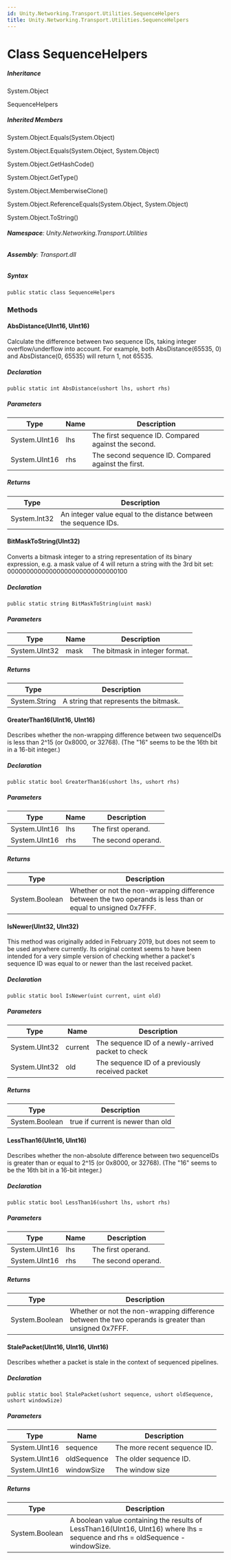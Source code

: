 ```yaml
---
id: Unity.Networking.Transport.Utilities.SequenceHelpers
title: Unity.Networking.Transport.Utilities.SequenceHelpers
---
```



# Class SequenceHelpers







##### Inheritance


System.Object




SequenceHelpers






##### Inherited Members



System.Object.Equals(System.Object)





System.Object.Equals(System.Object, System.Object)





System.Object.GetHashCode()





System.Object.GetType()





System.Object.MemberwiseClone()





System.Object.ReferenceEquals(System.Object, System.Object)





System.Object.ToString()





###### **Namespace**: Unity.Networking.Transport.Utilities

###### **Assembly**: Transport.dll

##### Syntax


``` lang-csharp
public static class SequenceHelpers
```



### Methods

#### AbsDistance(UInt16, UInt16)


Calculate the difference between two sequence IDs, taking integer
overflow/underflow into account. For example, both AbsDistance(65535, 0)
and AbsDistance(0, 65535) will return 1, not 65535.






##### Declaration


``` lang-csharp
public static int AbsDistance(ushort lhs, ushort rhs)
```



##### Parameters

| Type          | Name | Description                                         |
|---------------|------|-----------------------------------------------------|
| System.UInt16 | lhs  | The first sequence ID. Compared against the second. |
| System.UInt16 | rhs  | The second sequence ID. Compared against the first. |

##### Returns

| Type         | Description                                                      |
|--------------|------------------------------------------------------------------|
| System.Int32 | An integer value equal to the distance between the sequence IDs. |

#### BitMaskToString(UInt32)


Converts a bitmask integer to a string representation of its binary
expression, e.g. a mask value of 4 will return a string with the 3rd bit
set: 00000000000000000000000000000100






##### Declaration


``` lang-csharp
public static string BitMaskToString(uint mask)
```



##### Parameters

| Type          | Name | Description                    |
|---------------|------|--------------------------------|
| System.UInt32 | mask | The bitmask in integer format. |

##### Returns

| Type          | Description                           |
|---------------|---------------------------------------|
| System.String | A string that represents the bitmask. |

#### GreaterThan16(UInt16, UInt16)


Describes whether the non-wrapping difference between two sequenceIDs is
less than 2^15 (or 0x8000, or 32768). (The "16" seems to be the 16th bit
in a 16-bit integer.)






##### Declaration


``` lang-csharp
public static bool GreaterThan16(ushort lhs, ushort rhs)
```



##### Parameters

| Type          | Name | Description         |
|---------------|------|---------------------|
| System.UInt16 | lhs  | The first operand.  |
| System.UInt16 | rhs  | The second operand. |

##### Returns

| Type           | Description                                                                                                   |
|----------------|---------------------------------------------------------------------------------------------------------------|
| System.Boolean | Whether or not the non-wrapping difference between the two operands is less than or equal to unsigned 0x7FFF. |

#### IsNewer(UInt32, UInt32)


This method was originally added in February 2019, but does not seem to
be used anywhere currently. Its original context seems to have been
intended for a very simple version of checking whether a packet's
sequence ID was equal to or newer than the last received packet.






##### Declaration


``` lang-csharp
public static bool IsNewer(uint current, uint old)
```



##### Parameters

| Type          | Name    | Description                                        |
|---------------|---------|----------------------------------------------------|
| System.UInt32 | current | The sequence ID of a newly-arrived packet to check |
| System.UInt32 | old     | The sequence ID of a previously received packet    |

##### Returns

| Type           | Description                       |
|----------------|-----------------------------------|
| System.Boolean | true if current is newer than old |

#### LessThan16(UInt16, UInt16)


Describes whether the non-absolute difference between two sequenceIDs is
greater than or equal to 2^15 (or 0x8000, or 32768). (The "16" seems to
be the 16th bit in a 16-bit integer.)






##### Declaration


``` lang-csharp
public static bool LessThan16(ushort lhs, ushort rhs)
```



##### Parameters

| Type          | Name | Description         |
|---------------|------|---------------------|
| System.UInt16 | lhs  | The first operand.  |
| System.UInt16 | rhs  | The second operand. |

##### Returns

| Type           | Description                                                                                          |
|----------------|------------------------------------------------------------------------------------------------------|
| System.Boolean | Whether or not the non-wrapping difference between the two operands is greater than unsigned 0x7FFF. |

#### StalePacket(UInt16, UInt16, UInt16)


Describes whether a packet is stale in the context of sequenced
pipelines.






##### Declaration


``` lang-csharp
public static bool StalePacket(ushort sequence, ushort oldSequence, ushort windowSize)
```



##### Parameters

| Type          | Name        | Description                  |
|---------------|-------------|------------------------------|
| System.UInt16 | sequence    | The more recent sequence ID. |
| System.UInt16 | oldSequence | The older sequence ID.       |
| System.UInt16 | windowSize  | The window size              |

##### Returns

| Type           | Description                                                                                                                   |
|----------------|-------------------------------------------------------------------------------------------------------------------------------|
| System.Boolean | A boolean value containing the results of LessThan16(UInt16, UInt16) where lhs = sequence and rhs = oldSequence - windowSize. |



